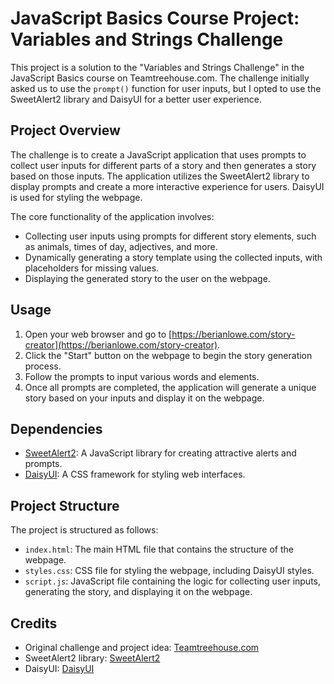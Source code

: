 # JavaScript Basics Course Project: Variables and Strings Challenge

This project is a solution to the "Variables and Strings Challenge" in the JavaScript Basics course on Teamtreehouse.com. The challenge initially asked us to use the `prompt()` function for user inputs, but I opted to use the SweetAlert2 library and DaisyUI for a better user experience.

## Project Overview

The challenge is to create a JavaScript application that uses prompts to collect user inputs for different parts of a story and then generates a story based on those inputs. The application utilizes the SweetAlert2 library to display prompts and create a more interactive experience for users. DaisyUI is used for styling the webpage.

The core functionality of the application involves:

- Collecting user inputs using prompts for different story elements, such as animals, times of day, adjectives, and more.
- Dynamically generating a story template using the collected inputs, with placeholders for missing values.
- Displaying the generated story to the user on the webpage.

## Usage

1. Open your web browser and go to [https://berianlowe.com/story-creator](https://berianlowe.com/story-creator).
2. Click the "Start" button on the webpage to begin the story generation process.
3. Follow the prompts to input various words and elements.
4. Once all prompts are completed, the application will generate a unique story based on your inputs and display it on the webpage.

## Dependencies

- [SweetAlert2](https://sweetalert2.github.io/): A JavaScript library for creating attractive alerts and prompts.
- [DaisyUI](https://daisyui.com/): A CSS framework for styling web interfaces.

## Project Structure

The project is structured as follows:

- `index.html`: The main HTML file that contains the structure of the webpage.
- `styles.css`: CSS file for styling the webpage, including DaisyUI styles.
- `script.js`: JavaScript file containing the logic for collecting user inputs, generating the story, and displaying it on the webpage.

## Credits

- Original challenge and project idea: [Teamtreehouse.com](https://teamtreehouse.com/)
- SweetAlert2 library: [SweetAlert2](https://sweetalert2.github.io/)
- DaisyUI: [DaisyUI](https://daisyui.com/)

